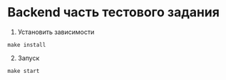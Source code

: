 # Backend часть тестового задания

1. Установить зависимости
```
make install

```

2. Запуск
```
make start

```

